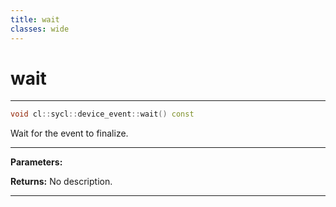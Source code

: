 ```yaml
---
title: wait
classes: wide
---
```

# wait

---

```cpp
void cl::sycl::device_event::wait() const
```


Wait for the event to finalize. 


---
**Parameters:**

**Returns:** No description.

---
